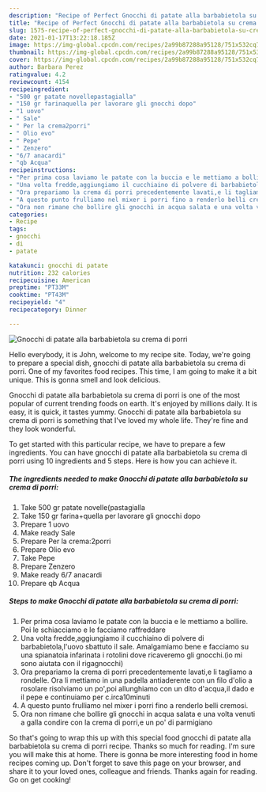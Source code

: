 ```yaml
---
description: "Recipe of Perfect Gnocchi di patate alla barbabietola su crema di porri"
title: "Recipe of Perfect Gnocchi di patate alla barbabietola su crema di porri"
slug: 1575-recipe-of-perfect-gnocchi-di-patate-alla-barbabietola-su-crema-di-porri
date: 2021-01-17T13:22:18.185Z
image: https://img-global.cpcdn.com/recipes/2a99b87288a95128/751x532cq70/gnocchi-di-patate-alla-barbabietola-su-crema-di-porri-recipe-main-photo.jpg
thumbnail: https://img-global.cpcdn.com/recipes/2a99b87288a95128/751x532cq70/gnocchi-di-patate-alla-barbabietola-su-crema-di-porri-recipe-main-photo.jpg
cover: https://img-global.cpcdn.com/recipes/2a99b87288a95128/751x532cq70/gnocchi-di-patate-alla-barbabietola-su-crema-di-porri-recipe-main-photo.jpg
author: Barbara Perez
ratingvalue: 4.2
reviewcount: 4154
recipeingredient:
- "500 gr patate novellepastagialla"
- "150 gr farinaquella per lavorare gli gnocchi dopo"
- "1 uovo"
- " Sale"
- " Per la crema2porri"
- " Olio evo"
- " Pepe"
- " Zenzero"
- "6/7 anacardi"
- "qb Acqua"
recipeinstructions:
- "Per prima cosa laviamo le patate con la buccia e le mettiamo a bollire. Poi le schiacciamo e le facciamo raffreddare"
- "Una volta fredde,aggiungiamo il cucchiaino di polvere di barbabietola,l&#39;uovo sbattuto il sale. Amalgamiamo bene e facciamo su una spianatoia infarinata i rotolini dove ricaveremo gli gnocchi.(io mi sono aiutata con il rigagnocchi)"
- "Ora prepariamo la crema di porri precedentemente lavati,e li tagliamo a rondelle. Ora li mettiamo in una padella antiaderente con un filo d&#39;olio a rosolare risolviamo un po&#39;,poi allunghiamo con un dito d&#39;acqua,il dado e il pepe e continuiamo per c.irca10minuti"
- "A questo punto frulliamo nel mixer i porri fino a renderlo belli cremosi."
- "Ora non rimane che bollire gli gnocchi in acqua salata e una volta venuti a galla condire con la crema di porri,e un po&#39; di parmigiano"
categories:
- Recipe
tags:
- gnocchi
- di
- patate

katakunci: gnocchi di patate 
nutrition: 232 calories
recipecuisine: American
preptime: "PT33M"
cooktime: "PT43M"
recipeyield: "4"
recipecategory: Dinner

---
```



![Gnocchi di patate alla barbabietola su crema di porri](https://img-global.cpcdn.com/recipes/2a99b87288a95128/751x532cq70/gnocchi-di-patate-alla-barbabietola-su-crema-di-porri-recipe-main-photo.jpg)

Hello everybody, it is John, welcome to my recipe site. Today, we're going to prepare a special dish, gnocchi di patate alla barbabietola su crema di porri. One of my favorites food recipes. This time, I am going to make it a bit unique. This is gonna smell and look delicious.



Gnocchi di patate alla barbabietola su crema di porri is one of the most popular of current trending foods on earth. It's enjoyed by millions daily. It is easy, it is quick, it tastes yummy. Gnocchi di patate alla barbabietola su crema di porri is something that I've loved my whole life. They're fine and they look wonderful.


To get started with this particular recipe, we have to prepare a few ingredients. You can have gnocchi di patate alla barbabietola su crema di porri using 10 ingredients and 5 steps. Here is how you can achieve it.

<!--inarticleads1-->

##### The ingredients needed to make Gnocchi di patate alla barbabietola su crema di porri:

1. Take 500 gr patate novelle(pastagialla
1. Take 150 gr farina+quella per lavorare gli gnocchi dopo
1. Prepare 1 uovo
1. Make ready  Sale
1. Prepare  Per la crema:2porri
1. Prepare  Olio evo
1. Take  Pepe
1. Prepare  Zenzero
1. Make ready 6/7 anacardi
1. Prepare qb Acqua




<!--inarticleads2-->

##### Steps to make Gnocchi di patate alla barbabietola su crema di porri:

1. Per prima cosa laviamo le patate con la buccia e le mettiamo a bollire. Poi le schiacciamo e le facciamo raffreddare
1. Una volta fredde,aggiungiamo il cucchiaino di polvere di barbabietola,l&#39;uovo sbattuto il sale. Amalgamiamo bene e facciamo su una spianatoia infarinata i rotolini dove ricaveremo gli gnocchi.(io mi sono aiutata con il rigagnocchi)
1. Ora prepariamo la crema di porri precedentemente lavati,e li tagliamo a rondelle. Ora li mettiamo in una padella antiaderente con un filo d&#39;olio a rosolare risolviamo un po&#39;,poi allunghiamo con un dito d&#39;acqua,il dado e il pepe e continuiamo per c.irca10minuti
1. A questo punto frulliamo nel mixer i porri fino a renderlo belli cremosi.
1. Ora non rimane che bollire gli gnocchi in acqua salata e una volta venuti a galla condire con la crema di porri,e un po&#39; di parmigiano




So that's going to wrap this up with this special food gnocchi di patate alla barbabietola su crema di porri recipe. Thanks so much for reading. I'm sure you will make this at home. There is gonna be more interesting food in home recipes coming up. Don't forget to save this page on your browser, and share it to your loved ones, colleague and friends. Thanks again for reading. Go on get cooking!
